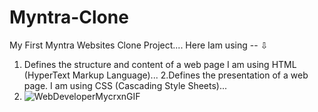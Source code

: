 # Myntra-Clone
My First Myntra Websites Clone Project....
Here Iam using -- ⇩
1. Defines the structure and content of a web page I am using HTML (HyperText Markup Language)...
2.Defines the presentation of a web page. I am using CSS (Cascading Style Sheets)...
3. ![WebDeveloperMycrxnGIF](https://github.com/Mahesh13247/Myntra-Clone/assets/139057471/55939e13-1525-40f7-be82-509da6769bab)

